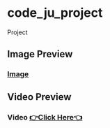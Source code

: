 # code_ju_project
Project

## Image Preview
### [Image](https://github.com/bharathnaik2k/project_assignment/tree/main/lib/screenshots)

## Video Preview
### Video [👉Click Here👈](https://drive.google.com/file/d/1-PI6YMU6uNfxbFvuBjpCMb_RPsTeZkdZ/view?usp=drive_link)
